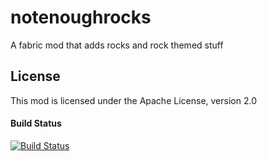 # notenoughrocks
A fabric mod that adds rocks and rock themed stuff

## License
This mod is licensed under the Apache License, version 2.0

#### Build Status
[![Build Status](https://travis-ci.com/BoogieMonster1O1/notenoughrocks.svg?branch=master)](https://travis-ci.com/BoogieMonster1O1/notenoughrocks)
